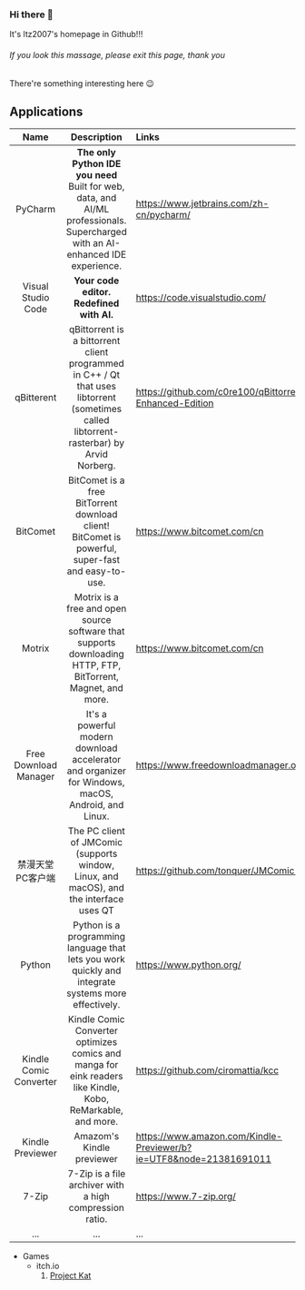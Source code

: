 ### Hi there 👋
It's ltz2007's homepage in Github!!!

###### If you look this massage, please exit this page, thank you






There're something interesting here 😉

## Applications
| Name               | Description | Links     |
| :---:              |    :----:   | :--- |
| PyCharm            | **The only Python IDE you need** Built for web, data, and AI/ML professionals. Supercharged with an AI-enhanced IDE experience.       |  https://www.jetbrains.com/zh-cn/pycharm/  |
| Visual Studio Code | **Your code editor. Redefined with AI.** | https://code.visualstudio.com/ |
| qBitterent | qBittorrent is a bittorrent client programmed in C++ / Qt that uses libtorrent (sometimes called libtorrent-rasterbar) by Arvid Norberg. | https://github.com/c0re100/qBittorrent-Enhanced-Edition |
| BitComet | BitComet is a free BitTorrent download client! BitComet is powerful, super-fast and easy-to-use. | https://www.bitcomet.com/cn |
| Motrix | Motrix is a free and open source software that supports downloading HTTP, FTP, BitTorrent, Magnet, and more. | https://www.bitcomet.com/cn |
| Free Download Manager | It's a powerful modern download accelerator and organizer for Windows, macOS, Android, and Linux. | https://www.freedownloadmanager.org/zh/ |
| 禁漫天堂PC客户端 | The PC client of JMComic (supports window, Linux, and macOS), and the interface uses QT | https://github.com/tonquer/JMComic-qt|
| Python | Python is a programming language that lets you work quickly and integrate systems more effectively. | https://www.python.org/ |
| Kindle Comic Converter | Kindle Comic Converter optimizes comics and manga for eink readers like Kindle, Kobo, ReMarkable, and more. | https://github.com/ciromattia/kcc |
| Kindle Previewer | Amazom's Kindle previewer | https://www.amazon.com/Kindle-Previewer/b?ie=UTF8&node=21381691011 |
| 7-Zip | 7-Zip is a file archiver with a high compression ratio. | https://www.7-zip.org/ |
| ... | ... | ... |

- Games
  - itch.io
    1. [Project Kat](https://leef6010.itch.io/projectkat)




<!--
**ltz2007/ltz2007** is a ✨ _special_ ✨ repository because its `README.md` (this file) appears on your GitHub profile.

Here are some ideas to get you started:

- 🔭 I’m currently working on ...
- 🌱 I’m currently learning ...
- 👯 I’m looking to collaborate on ...
- 🤔 I’m looking for help with ...
- 💬 Ask me about ...
- 📫 How to reach me: ...
- 😄 Pronouns: ...
- ⚡ Fun fact: ...
-->
